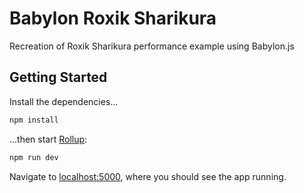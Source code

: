 # Babylon Roxik Sharikura
Recreation of Roxik Sharikura performance example using Babylon.js

## Getting Started

Install the dependencies...

```bash
npm install
```

...then start [Rollup](https://rollupjs.org):

```bash
npm run dev
```

Navigate to [localhost:5000](http://localhost:5000), where you should see the app running.

